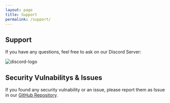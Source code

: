 ```yaml
---
layout: page
title: Support
permalink: /support/
---
```


## Support

If you have any questions, feel free to ask on our Discord Server:

![discord-logo](https://discord.com/assets/fc0b01fe10a0b8c602fb0106d8189d9b.png "Discord Logo")

## Security Vulnabilitys & Issues

If you found any security vulnability or an issue, please report them as Issue in our [GitHub Repository](https://github.com/XIVDATA/xivapi-laravel/issues).

